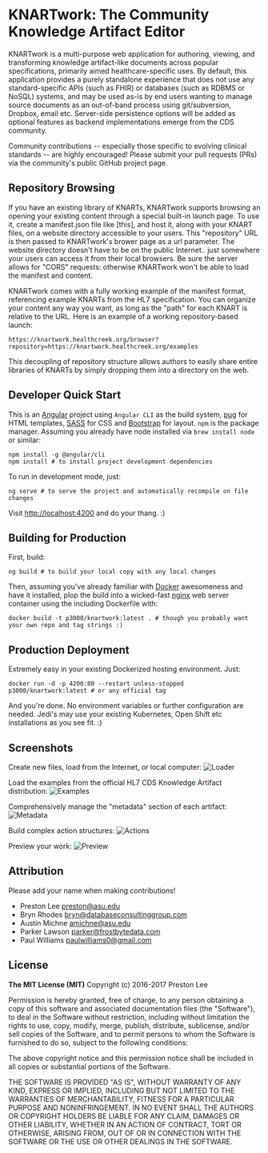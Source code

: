 # KNARTwork: The Community Knowledge Artifact Editor

KNARTwork is a multi-purpose web application for authoring, viewing, and transforming knowledge artifact-like documents across popular specifications, primarily aimed healthcare-specific uses. By default, this application provides a purely standalone experience that does not use any standard-specific APIs (such as FHIR) or databases (such as RDBMS or NoSQL) systems, and may be used as-is by end users wanting to manage source documents as an out-of-band process using git/subversion, Dropbox, email etc. Server-side persistence options will be added as optional features as backend implementations emerge from the CDS community.

Community contributions -- especially those specific to evolving clinical standards -- are highly encouraged! Please submit your pull requests (PRs) via the community's public GitHub project page.

## Repository Browsing

If you have an existing library of KNARTs, KNARTwork supports browsing an opening your existing content through a special built-in launch page. To use it, create a manifest.json file like [this], and host it, along with your KNART files, on a website directory accessible to your users. This "repository" URL is then passed to KNARTwork's brower page as a url parameter. The website directory doesn't have to be on the public Internet.. just somewhere your users can access it from their local browsers. Be sure the server allows for "CORS" requests: otherwise KNARTwork won't be able to load the manifest and content.

KNARTwork comes with a fully working example of the manifest format, referencing example KNARTs from the HL7 specification. You can organize your content any way you want, as long as the "path" for each KNART is relative to the URL. Here is an example of a working repository-based launch:

	https://knartwork.healthcreek.org/browser?repository=https://knartwork.healthcreek.org/examples

This decoupling of repository structure allows authors to easily share entire libraries of KNARTs by simply dropping them into a directory on the web.

## Developer Quick Start

This is an [Angular](https://angular.io) project using `Angular CLI` as the build system, [pug](https://pugjs.org/api/getting-started.html) for HTML templates, [SASS](http://sass-lang.com) for CSS and [Bootstrap](http://getbootstrap.com/) for layout. `npm` is the package manager. Assuming you already have node installed via `brew install node` or similar:

	npm install -g @angular/cli
	npm install # to install project development dependencies

To run in development mode, just:

	ng serve # to serve the project and automatically recompile on file changes

Visit [http://localhost:4200](http://localhost:4200) and do your thang. :)

## Building for Production

First, build:

	ng build # to build your local copy with any local changes

Then, assuming you've already familiar with [Docker](https://www.docker.com) awesomeness and have it installed, plop the build into a wicked-fast [nginx](http://nginx.org) web server container using the including Dockerfile with:

	docker build -t p3000/knartwork:latest . # though you probably want your own repo and tag strings :)

## Production Deployment

Extremely easy in your existing Dockerized hosting environment. Just:

	docker run -d -p 4200:80 --restart unless-stopped p3000/knartwork:latest # or any official tag

And you're done. No environment variables or further configuration are needed. Jedi's may use your existing Kubernetes, Open Shift etc installations as you see fit. :)

## Screenshots

Create new files, load from the Internet, or local computer:
![Loader](https://raw.githubusercontent.com/preston/knartwork/master/doc/screenshots/1.png)

Load the examples from the official HL7 CDS Knowledge Artifact distribution:
![Examples](https://raw.githubusercontent.com/preston/knartwork/master/doc/screenshots/2.png)

Comprehensively manage the "metadata" section of each artifact:
![Metadata](https://raw.githubusercontent.com/preston/knartwork/master/doc/screenshots/3.png)

Build complex action structures:
![Actions](https://raw.githubusercontent.com/preston/knartwork/master/doc/screenshots/4.png)

Preview your work:
![Preview](https://raw.githubusercontent.com/preston/knartwork/master/doc/screenshots/5.png)

## Attribution

Please add your name when making contributions!

* Preston Lee <preston@asu.edu>
* Bryn Rhodes <bryn@databaseconsultinggroup.com>
* Austin Michne <amichne@asu.edu>
* Parker Lawson <parker@frostbytedata.com>
* Paul Williams <paulwilliams0@gmail.com>

## License

**The MIT License (MIT)**
Copyright (c) 2016-2017 Preston Lee

Permission is hereby granted, free of charge, to any person obtaining a copy of this software and associated documentation files (the "Software"), to deal in the Software without restriction, including without limitation the rights to use, copy, modify, merge, publish, distribute, sublicense, and/or sell copies of the Software, and to permit persons to whom the Software is furnished to do so, subject to the following conditions:

The above copyright notice and this permission notice shall be included in all copies or substantial portions of the Software.

THE SOFTWARE IS PROVIDED "AS IS", WITHOUT WARRANTY OF ANY KIND, EXPRESS OR IMPLIED, INCLUDING BUT NOT LIMITED TO THE WARRANTIES OF MERCHANTABILITY, FITNESS FOR A PARTICULAR PURPOSE AND NONINFRINGEMENT. IN NO EVENT SHALL THE AUTHORS OR COPYRIGHT HOLDERS BE LIABLE FOR ANY CLAIM, DAMAGES OR OTHER LIABILITY, WHETHER IN AN ACTION OF CONTRACT, TORT OR OTHERWISE, ARISING FROM, OUT OF OR IN CONNECTION WITH THE SOFTWARE OR THE USE OR OTHER DEALINGS IN THE SOFTWARE.
